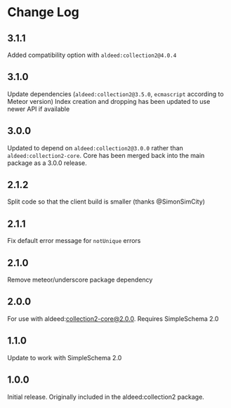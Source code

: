 # Change Log

## 3.1.1

Added compatibility option with `aldeed:collection2@4.0.4`

## 3.1.0

Update dependencies (`aldeed:collection2@3.5.0`, `ecmascript` according to Meteor version)
Index creation and dropping has been updated to use newer API if available

## 3.0.0

Updated to depend on `aldeed:collection2@3.0.0` rather than `aldeed:collection2-core`. Core has been merged back into the main package as a 3.0.0 release.

## 2.1.2

Split code so that the client build is smaller (thanks @SimonSimCity)

## 2.1.1

Fix default error message for `notUnique` errors

## 2.1.0

Remove meteor/underscore package dependency

## 2.0.0

For use with aldeed:collection2-core@2.0.0. Requires SimpleSchema 2.0

## 1.1.0

Update to work with SimpleSchema 2.0

## 1.0.0

Initial release. Originally included in the aldeed:collection2 package.
